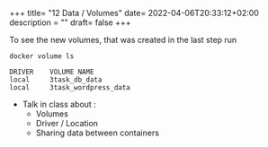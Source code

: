 +++
title= "12 Data / Volumes"
date= 2022-04-06T20:33:12+02:00
description = ""
draft= false
+++

To see the new volumes, that was created in the last step run

```
docker volume ls
```

```
DRIVER    VOLUME NAME
local     3task_db_data
local     3task_wordpress_data
```
- Talk in class about : 
    - Volumes
    - Driver / Location
    - Sharing data between containers
